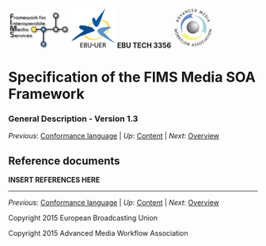 ![FIMS logo](./FIMS_logo.png) ![EBU logo](./EBU_logo.svg.png) __EBU TECH 3356__ ![AMWA_logo](./AMWA_logo.png)
# Specification of the FIMS Media SOA Framework
### General Description - Version 1.3

_Previous_: [Conformance language](./conformanceLanguage.md) | _Up_: [Content](./introduction.md) | _Next_: [Overview](./overview.md)

## Reference documents

__INSERT REFERENCES HERE__

* * *

_Previous_: [Conformance language](./conformanceLanguage.md) | _Up_: [Content](./introduction.md) | _Next_: [Overview](./overview.md)

Copyright 2015 European Broadcasting Union

Copyright 2015 Advanced Media Workflow Association
